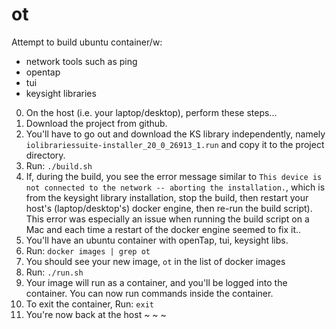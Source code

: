 # ot
Attempt to build ubuntu container/w:
- network tools such as ping
- opentap
- tui
- keysight libraries

0. On the host (i.e. your laptop/desktop), perform these steps...
1. Download the project from github.
2. You'll have to go out and download the KS library independently, namely `iolibrariessuite-installer_20_0_26913_1.run` and copy it to the project directory.
3. Run: `./build.sh`
4. If, during the build, you see the error message similar to `This device is not connected to the network -- aborting the installation.`, which is from the keysight library installation, stop the build, then restart your host's (laptop/desktop's) docker engine, then re-run the build script).  This error was especially an issue when running the build script on a Mac and each time a restart of the docker engine seemed to fix it..
5. You'll have an ubuntu container with openTap, tui, keysight libs.
5. Run: `docker images | grep ot`
5. You should see your new image, `ot` in the list of docker images
5. Run: `./run.sh`
5. Your image will run as a container, and you'll be logged into the container.  You can now run commands inside the container.
5. To exit the container, Run: `exit`
5. You're now back at the host
~
~
~
